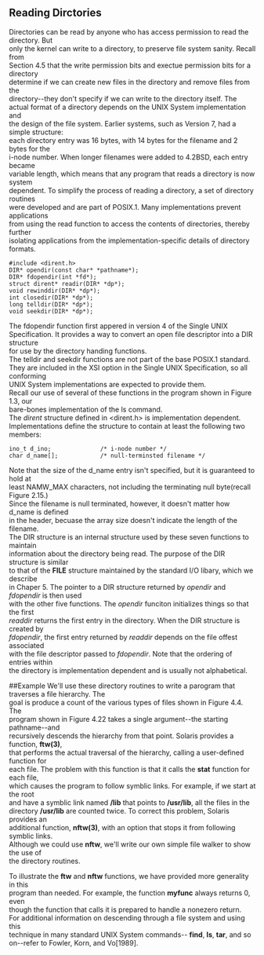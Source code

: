 ## Reading Dirctories
Directories can be read by anyone who has access permission to read the directory. But  
only the kernel can write to a directory, to preserve file system sanity. Recall from  
Section 4.5 that the write permission bits and exectue permission bits for a directory  
determine if we can create new files in the directory and remove files from the  
directory--they don't specify if we can write to the directory itself.
  The actual format of a directory depends on the UNIX System implementation and  
the design of the file system. Earlier systems, such as Version 7, had a simple structure:  
each directory entry was 16 bytes, with 14 bytes for the filename and 2 bytes for the  
i-node number. When longer filenames were added to 4.2BSD, each entry became  
variable length, which means that any program that reads a directory is now system  
dependent. To simplify the process of reading a directory, a set of directory routines  
were developed and are part of POSIX.1. Many implementations prevent applications  
from using the read function to access the contents of directories, thereby further  
isolating applications from the implementation-specific details of directory formats.  

```
#include <dirent.h>
DIR* opendir(const char* *pathname*);
DIR* fdopendir(int *fd*);
struct dirent* readir(DIR* *dp*);
void rewinddir(DIR* *dp*);
int closedir(DIR* *dp*);
long telldir(DIR* *dp*);
void seekdir(DIR* *dp*);
```
  The fdopendir function first appered in version 4 of the Single UNIX  
Specification. It provides a way to convert an open file descriptor into a DIR structure  
for use by the directory handing functions.  
  The telldir and seekdir functions are not part of the base POSIX.1 standard.  
They are included in the XSI option in the Single UNIX Specification, so all conforming  
UNIX System implementations are expected to provide them.  
  Recall our use of several of these functions in the program shown in Figure 1.3, our  
bare-bones implementation of the ls command.  
  The *dirent* structure defined in <dirent.h> is implementation dependent.  
Implementations define the structure to contain at least the following two members:  
```
ino_t d_ino;              /* i-node number */
char d_name[];            /* null-terminsted filename */
```
  Note that the size of the d_name entry isn't specified, but it is guaranteed to hold at  
least NAMW_MAX characters, not including the terminating null byte(recall Figure 2.15.)  
Since the filename is null terminated, however, it doesn't matter how d_name is defined  
in the header, becuase the array size doesn't indicate the length of the filename.  
  The DIR structure is an internal structure used by these seven functions to maintain  
information about the directory being read. The purpose of the DIR structure is similar  
to that of the **FILE** structure maintained by the standard I/O libary, which we describe  
in Chaper 5.
  The pointer to a DIR structure returned by *opendir* and *fdopendir* is then used  
with the other five functions. The *opendir* funciton initializes things so that the first  
*readdir* returns the first entry in the directory. When the DIR structure is created by  
*fdopendir*, the first entry returned by *readdir* depends on the file offest associated  
with the file descriptor passed to *fdopendir*. Note that the ordering of entries within  
the directory is implementation dependent and is usually not alphabetical.

##Example
We'll use these directory routines to write a parogram that traverses a file hierarchy. The  
goal is produce a count of the various types of files shown in Figure 4.4. The  
program shown in Figure 4.22 takes a single argument--the starting pathname--and  
recursively descends the hierarchy from that point. Solaris provides a function, **ftw(3)**,  
that performs the actual traversal of the hierarchy, calling a user-defined function for  
each file. The problem with this function is that it calls the **stat** function for each file,  
which causes the program to follow symblic links. For example, if we start at the root  
and have a symblic link named **/lib** that points to **/usr/lib**, all the files in the  
directory **/usr/lib** are counted twice. To correct this problem, Solaris provides an  
additional function, **nftw(3)**, with an option that stops it from following symblic links.  
Although we could use **nftw**, we'll write our own simple file walker to show the use of  
the directory routines.

  To illustrate the **ftw** and **nftw** functions, we have provided more generality in this  
program than needed. For example, the function **myfunc** always returns 0, even  
though the function that calls it is prepared to handle a nonezero return.  
  For additional information on descending through a file system and using this  
technique in many standard UNIX System commands-- **find**, **ls**, **tar**, and so  
on--refer to Fowler, Korn, and Vo[1989].
